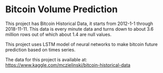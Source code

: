 # Bitcoin Volume Prediction
This project has Bitcoin Historical Data, it starts from 2012-1-1 through 2018-11-11. This data is every minute data and turns down to about 3.6 million rows out of which about 1.4 are null values. 

This project uses LSTM model of neural networks to make bitcoin future prediction based on times series.

The data for this project is available at: https://www.kaggle.com/mczielinski/bitcoin-historical-data 
